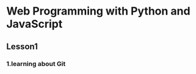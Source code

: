 # Web Programming with Python and JavaScript
<html>
  <h2>Lesson1</h2>
  <h3>1.learning about Git </h3>
  </html>
